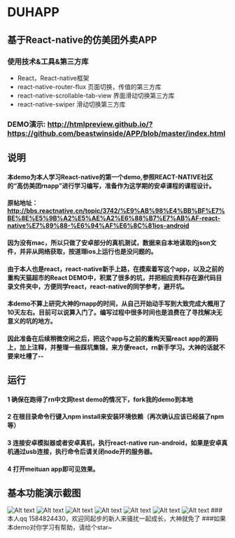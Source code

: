#   DUHAPP
##  基于React-native的仿美团外卖APP
### 使用技术&工具&第三方库
+   React，React-native框架
+   react-native-router-flux 页面切换，传值的第三方库
+   react-native-scrollable-tab-view 界面滑动切换第三方库
+   react-native-swiper 滑动切换第三方库
  

###    DEMO演示: <http://htmlpreview.github.io/?https://github.com/beastwinside/APP/blob/master/index.html> 



##  说明
####    本demo为本人学习React-native的第一个demo,参照REACT-NATIVE社区的“高仿美团rnapp”进行学习编写，准备作为这学期的安卓课程的课程设计。
####    原帖地址：http://bbs.reactnative.cn/topic/3742/%E9%AB%98%E4%BB%BF%E7%BE%8E%E5%9B%A2%E5%AE%A2%E6%88%B7%E7%AB%AF-react-native%E7%89%88-%E6%94%AF%E6%8C%81ios-android
####    因为没有mac，所以只做了安卓部分的真机测试，数据来自本地读取的json文件，并非从网络获取，按道理ios上运行也是没问题的。
####    由于本人也是react，react-native新手上路，在摸索着写这个app，以及之前的重构天猫超市的React DEMO中，积累了很多的坑，并把相应资料存在源代码目录文件夹中，方便同学react，react-native的同学参考，避开坑。
####    本demo不算上研究大神的rnapp的时间，从自己开始动手写到大致完成大概用了10天左右。目前可以说算入门了。编写过程中很多时间也是浪费在了寻找解决无意义的坑的地方。
####    因此准备在后续稍微空闲之后，把这个app与之前的重构天猫react app的源码上，加上注释，并整理一些踩坑集锦，来方便react，rn新手学习。大神的话就不要来吐槽了--

##  运行
####    1 确保在跑得了rn中文网test demo的情况下，fork我的demo到本地
####   2 在根目录命令行键入npm install来安装环境依赖（再次确认应该已经装了npm等）
####   3 连接安卓模拟器或者安卓真机，执行react-native run-android，如果是安卓真机通过usb连接，执行命令后请关闭node开的服务器。
####    4 打开meituan app即可见效果。

##     基本功能演示截图
![Alt text](./meituan/screenshot/1.png)
![Alt text](./meituan/screenshot/2.png)
![Alt text](./meituan/screenshot/3.png)
![Alt text](./meituan/screenshot/4.png)
![Alt text](./meituan/screenshot/5.png)
![Alt text](./meituan/screenshot/6.png)
![Alt text](./meituan/screenshot/7.png)
###本人qq 1584824430，欢迎同起步的新人来骚扰一起成长，大神就免了
###如果本demo对你学习有帮助，请给个star~
